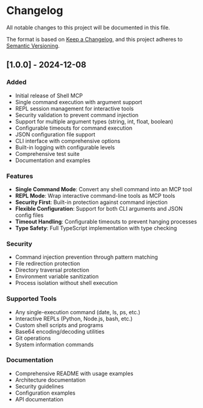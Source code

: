 # Changelog

All notable changes to this project will be documented in this file.

The format is based on [Keep a Changelog](https://keepachangelog.com/en/1.0.0/),
and this project adheres to [Semantic Versioning](https://semver.org/spec/v2.0.0.html).

## [1.0.0] - 2024-12-08

### Added
- Initial release of Shell MCP
- Single command execution with argument support
- REPL session management for interactive tools
- Security validation to prevent command injection
- Support for multiple argument types (string, int, float, boolean)
- Configurable timeouts for command execution
- JSON configuration file support
- CLI interface with comprehensive options
- Built-in logging with configurable levels
- Comprehensive test suite
- Documentation and examples

### Features
- **Single Command Mode**: Convert any shell command into an MCP tool
- **REPL Mode**: Wrap interactive command-line tools as MCP tools
- **Security First**: Built-in protection against command injection
- **Flexible Configuration**: Support for both CLI arguments and JSON config files
- **Timeout Handling**: Configurable timeouts to prevent hanging processes
- **Type Safety**: Full TypeScript implementation with type checking

### Security
- Command injection prevention through pattern matching
- File redirection protection
- Directory traversal protection
- Environment variable sanitization
- Process isolation without shell execution

### Supported Tools
- Any single-execution command (date, ls, ps, etc.)
- Interactive REPLs (Python, Node.js, bash, etc.)
- Custom shell scripts and programs
- Base64 encoding/decoding utilities
- Git operations
- System information commands

### Documentation
- Comprehensive README with usage examples
- Architecture documentation
- Security guidelines
- Configuration examples
- API documentation
